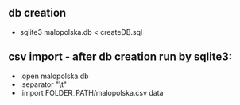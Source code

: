 ## db creation
* sqlite3 malopolska.db < createDB.sql

## csv import - after db creation run by sqlite3:
* .open malopolska.db
* .separator "\t"
* .import FOLDER_PATH/malopolska.csv data